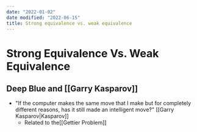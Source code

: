```yaml
---
date: "2022-01-02"
date modified: "2022-06-15"
title: Strong equivalence vs. weak equivalence
---
```


# Strong Equivalence Vs. Weak Equivalence

## Deep Blue and [[Garry Kasparov]]
- "If the computer makes the same move that I make but for completely different reasons, has it still made an intelligent move?" [[Garry Kasparov|Kasparov]]
	- Related to the[[Gettier Problem]]
